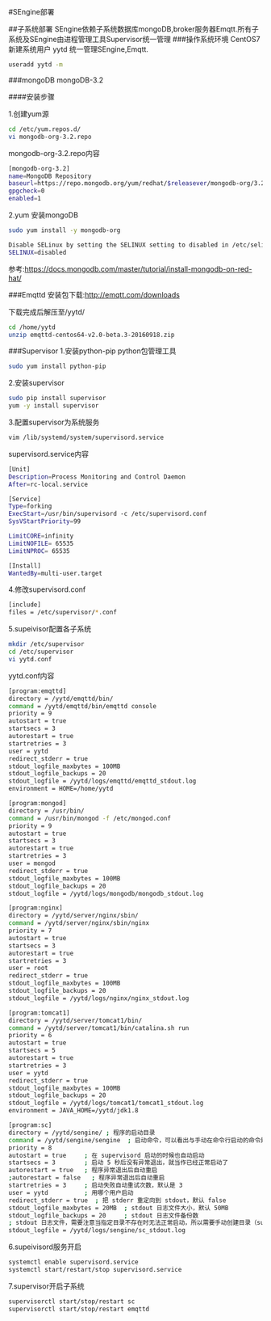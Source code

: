 #SEngine部署

##子系统部署
SEngine依赖子系统数据库mongoDB,broker服务器Emqtt.所有子系统及SEngine由进程管理工具Supervisor统一管理
###操作系统环境
        CentOS7
新建系统用户 yytd 统一管理SEngine,Emqtt.
```bash
useradd yytd -m 
```

###mongoDB
mongoDB-3.2
        
####安装步骤

1.创建yum源
```bash
cd /etc/yum.repos.d/
vi mongodb-org-3.2.repo
```
mongodb-org-3.2.repo内容

```bash
[mongodb-org-3.2]
name=MongoDB Repository
baseurl=https://repo.mongodb.org/yum/redhat/$releasever/mongodb-org/3.2/x86_64/
gpgcheck=0
enabled=1
```

2.yum 安装mongoDB
```bash
sudo yum install -y mongodb-org

Disable SELinux by setting the SELINUX setting to disabled in /etc/selinux/config.
SELINUX=disabled

```
参考:https://docs.mongodb.com/master/tutorial/install-mongodb-on-red-hat/

###Emqttd
安装包下载:http://emqtt.com/downloads

下载完成后解压至/yytd/
```bash
cd /home/yytd
unzip emqttd-centos64-v2.0-beta.3-20160918.zip
```

###Supervisor
1.安装python-pip python包管理工具
```bash
sudo yum install python-pip
```
2.安装supervisor
```bash
sudo pip install supervisor
yum -y install supervisor
```
3.配置supervisor为系统服务
```bash
vim /lib/systemd/system/supervisord.service
```
supervisord.service内容
```bash
[Unit]
Description=Process Monitoring and Control Daemon
After=rc-local.service

[Service]
Type=forking
ExecStart=/usr/bin/supervisord -c /etc/supervisord.conf
SysVStartPriority=99

LimitCORE=infinity
LimitNOFILE= 65535
LimitNPROC= 65535

[Install]
WantedBy=multi-user.target
```

4.修改supervisord.conf
```bash
[include]
files = /etc/supervisor/*.conf
```
5.supeivisor配置各子系统
```bash
mkdir /etc/supervisor
cd /etc/supervisor
vi yytd.conf
```
yytd.conf内容
```bash
[program:emqttd]
directory = /yytd/emqttd/bin/
command = /yytd/emqttd/bin/emqttd console
priority = 9
autostart = true
startsecs = 3
autorestart = true
startretries = 3
user = yytd 
redirect_stderr = true
stdout_logfile_maxbytes = 100MB
stdout_logfile_backups = 20
stdout_logfile = /yytd/logs/emqttd/emqttd_stdout.log
environment = HOME=/home/yytd

[program:mongod]
directory = /usr/bin/
command = /usr/bin/mongod -f /etc/mongod.conf
priority = 9
autostart = true
startsecs = 3
autorestart = true
startretries = 3
user = mongod
redirect_stderr = true
stdout_logfile_maxbytes = 100MB
stdout_logfile_backups = 20
stdout_logfile = /yytd/logs/mongodb/mongodb_stdout.log

[program:nginx]
directory = /yytd/server/nginx/sbin/
command = /yytd/server/nginx/sbin/nginx
priority = 7
autostart = true
startsecs = 3
autorestart = true
startretries = 3
user = root
redirect_stderr = true
stdout_logfile_maxbytes = 100MB
stdout_logfile_backups = 20
stdout_logfile = /yytd/logs/nginx/nginx_stdout.log

[program:tomcat1]
directory = /yytd/server/tomcat1/bin/
command = /yytd/server/tomcat1/bin/catalina.sh run
priority = 6
autostart = true
startsecs = 5
autorestart = true
startretries = 3
user = yytd
redirect_stderr = true
stdout_logfile_maxbytes = 100MB
stdout_logfile_backups = 20
stdout_logfile = /yytd/logs/tomcat1/tomcat1_stdout.log
environment = JAVA_HOME=/yytd/jdk1.8

[program:sc]
directory = /yytd/sengine/ ; 程序的启动目录
command = /yytd/sengine/sengine  ; 启动命令，可以看出与手动在命令行启动的命令是一样的
priority = 8
autostart = true     ; 在 supervisord 启动的时候也自动启动
startsecs = 3        ; 启动 5 秒后没有异常退出，就当作已经正常启动了
autorestart = true   ; 程序异常退出后自动重启
;autorestart = false   ; 程序异常退出后自动重启
startretries = 3     ; 启动失败自动重试次数，默认是 3
user = yytd          ; 用哪个用户启动
redirect_stderr = true  ; 把 stderr 重定向到 stdout，默认 false
stdout_logfile_maxbytes = 20MB  ; stdout 日志文件大小，默认 50MB
stdout_logfile_backups = 20     ; stdout 日志文件备份数
; stdout 日志文件，需要注意当指定目录不存在时无法正常启动，所以需要手动创建目录（supervisord 会自动创建日志文件）
stdout_logfile = /yytd/logs/sengine/sc_stdout.log

```
6.supeivisord服务开启
```bash
systemctl enable supervisord.service
systemctl start/restart/stop supervisord.service
```
7.supervisor开启子系统
```bash
supervisorctl start/stop/restart sc
supervisorctl start/stop/restart emqttd
```

